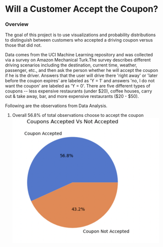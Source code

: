 # Will a Customer Accept the Coupon?

### Overview 
The goal of this project is to use visualizations and probability distributions to distinguish between customers who accepted a driving coupon versus those that did not.

Data comes from the UCI Machine Learning repository and was collected via a survey on Amazon Mechanical Turk.The survey describes different driving scenarios including the destination, current time, weather, passenger, etc., and then ask the person whether he will accept the coupon if he is the driver. Answers that the user will drive there 'right away' or 'later before the coupon expires' are labeled as 'Y = 1' and answers 'no, I do not want the coupon' are labeled as 'Y = 0'. There are five different types of coupons -- less expensive restaurants (under $20), coffee houses, carry out & take away, bar, and more expensive restaurants ($20 - $50).

Following are the observations from Data Analysis.

1. Overall 56.8% of total observations choose to accept the coupon
![alt Overall Coupons Acceptance](./images/Overall_Acceptance.png)
